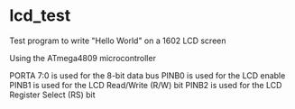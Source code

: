 # lcd_test
Test program to write "Hello World" on a 1602 LCD screen

Using the ATmega4809 microcontroller

PORTA 7:0 is used for the 8-bit data bus
PINB0 is used for the LCD enable
PINB1 is used for the LCD Read/Write (R/W) bit
PINB2 is used for the LCD Register Select (RS) bit

